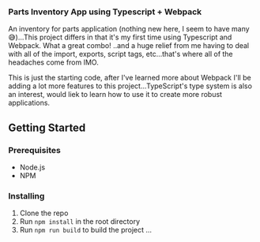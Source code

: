 ### Parts Inventory App using Typescript + Webpack

An inventory for parts application (nothing new here, I seem to have many 😅)...This project differs in that it's my first time using Typescript and Webpack. What a great combo! ..and a huge relief from
me having to deal with all of the import, exports, script tags, etc...that's where all of the headaches come from IMO. 

This is just the starting code, after I've learned more about Webpack I'll be adding a lot more features to this project...TypeScript's type system is also an interest, would liek to learn how to use it to create more robust applications.


## Getting Started

### Prerequisites

-   Node.js
-   NPM

### Installing

1. Clone the repo
2. Run `npm install` in the root directory
3. Run `npm run build` to build the project
   ...
